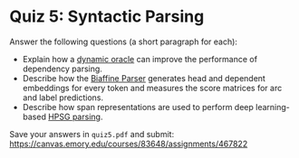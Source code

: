 # Quiz 5: Syntactic Parsing

Answer the following questions (a short paragraph for each):

* Explain how a [dynamic oracle](https://www.aclweb.org/anthology/C12-1059/) can improve the performance of dependency parsing.
* Describe how the [Biaffine Parser](https://arxiv.org/abs/1611.01734) generates head and dependent embeddings for every token and measures the score matrices for arc and label predictions.
* Describe how span representations are used to perform deep learning-based [HPSG parsing](https://www.aclweb.org/anthology/P19-1230).

Save your answers in `quiz5.pdf` and submit: https://canvas.emory.edu/courses/83648/assignments/467822
